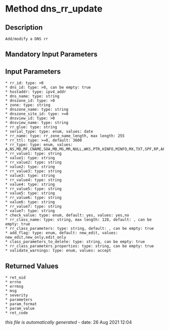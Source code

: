 # Method dns_rr_update

## Description
	Add/modify a DNS rr

## Mandatory Input Parameters

## Input Parameters
	* rr_id: type: >0
	* dns_id: type: >0, can be empty: true
	* hostaddr: type: ipv4_addr
	* dns_name: type: string
	* dnszone_id: type: >0
	* zone: type: string
	* dnszone_name: type: string
	* dnszone_site_id: type: >=0
	* dnsview_id: type: >0
	* dnsview_name: type: string
	* rr_glue: type: string
	* serial_type: type: enum, values: date
	* rr_name: type: rr_zone_name_length, max length: 255
	* rr_ttl: type: >=0, default: 3600
	* rr_type: type: enum, values: A,NS,MD,MF,CNAME,SOA,MB,MG,MR,NULL,WKS,PTR,HINFO,MINFO,MX,TXT,SPF,RP,AFSDB,X25,ISDN,RT,NSAP,NSAP_PTR,SIG,KEY,PX,GPOS,AAAA,LOC,NXT,EID,NIMLOC,SRV,ATMA,NAPTR,KX,CERT,A6,DNAME,OPT,DS,DNSSIG,NSEC,DNSKEY,NSEC3,NSEC3PARAM,CDS,CDNSKEY,CAA,TLSA,SSHFP,OPENPGPKEY,URI,AVC,NINFO,DLV,DHCID,EUI48,EUI64,NID,L32,L64
	* rr_value1: type: string
	* value1: type: string
	* rr_value2: type: string
	* value2: type: string
	* rr_value3: type: string
	* value3: type: string
	* rr_value4: type: string
	* value4: type: string
	* rr_value5: type: string
	* value5: type: string
	* rr_value6: type: string
	* value6: type: string
	* rr_value7: type: string
	* value7: type: string
	* check_value: type: enum, default: yes, values: yes,no
	* rr_class_name: type: string, max length: 128, default: , can be empty: true
	* rr_class_parameters: type: string, default: , can be empty: true
	* add_flag: type: enum, default: new_edit, values: new_edit,new_only,edit_only
	* class_parameters_to_delete: type: string, can be empty: true
	* rr_class_parameters_properties: type: string, can be empty: true
	* validate_warnings: type: enum, values: accept

## Returned Values
	* ret_oid
	* errno
	* errmsg
	* msg
	* severity
	* parameters
	* param_format
	* param_value
	* ret_code


*this file is automatically generated* - date: 26 Aug 2021 12:04